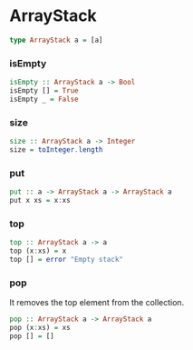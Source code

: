 # ArrayStack

```haskell
type ArrayStack a = [a]
```

### isEmpty
```haskell
isEmpty :: ArrayStack a -> Bool
isEmpty [] = True
isEmpty _ = False
```

### size
```haskell
size :: ArrayStack a -> Integer
size = toInteger.length
```

### put
```haskell
put :: a -> ArrayStack a -> ArrayStack a
put x xs = x:xs
```

### top
```haskell
top :: ArrayStack a -> a
top (x:xs) = x
top [] = error "Empty stack"
```

### pop
It removes the top element from the collection.
```haskell
pop :: ArrayStack a -> ArrayStack a
pop (x:xs) = xs
pop [] = []
```
